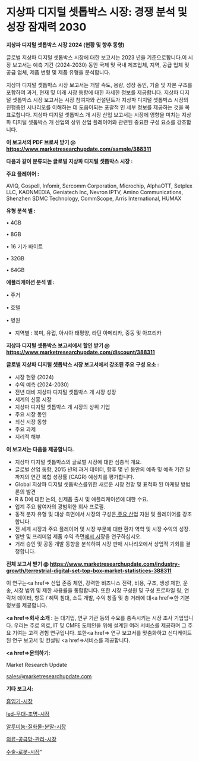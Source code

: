 # 지상파 디지털 셋톱박스 시장: 경쟁 분석 및 성장 잠재력 2030

<strong>지상파 디지털 셋톱박스 시장 2024 (현황 및 향후 동향)</strong>

글로벌 지상파 디지털 셋톱박스 시장에 대한 보고서는 2023 년을 기준으로합니다.이 시장 보고서는 예측 기간 (2024-2030) 동안 국제 및 국내 제조업체, 지역, 공급 업체 및 공급 업체, 제품 변형 및 제품 유형을 분석합니다.

지상파 디지털 셋톱박스 시장 보고서는 개발 속도, 용량, 성장 동인, 기술 및 자본 구조를 포함하여 과거, 현재 및 미래 시장 동향에 대한 자세한 정보를 제공합니다. 지상파 디지털 셋톱박스 시장 보고서는 시장 참여자와 컨설턴트가 지상파 디지털 셋톱박스 시장의 진행중인 시나리오를 이해하는 데 도움이되는 포괄적 인 세부 정보를 제공하는 것을 목표로합니다. 지상파 디지털 셋톱박스 개 시장 산업 보고서는 시장에 영향을 미치는 지상파 디지털 셋톱박스 개 산업의 상위 산업 플레이어와 관련된 중요한 구성 요소를 강조합니다.



<strong>이 보고서의 PDF 브로셔 받기 @ <a href=https://www.marketresearchupdate.com/sample/388311>https://www.marketresearchupdate.com/sample/388311</a></strong>



<strong>다음과 같이 분류되는 글로벌 지상파 디지털 셋톱박스 시장 :</strong>



<strong>주요 플레이어 :</strong>

AVIQ, Gospell, Infomir, Sercomm Corporation, Microchip, AlphaOTT, Setplex LLC, KAONMEDIA, Geniatech Inc, Nevron IPTV, Amino Communications, Shenzhen SDMC Technology, CommScope, Arris International, HUMAX



<strong>유형 분석 별 :</strong>

• 4GB

• 8GB

• 16 기가 바이트

• 32GB

• 64GB



<strong>애플리케이션 분석 별 :</strong>

• 주거

• 호텔

• 병원

<ul>
  <li>지역별 : 북미, 유럽, 아시아 태평양, 라틴 아메리카, 중동 및 아프리카</li>
</ul>


<strong>지상파 디지털 셋톱박스 보고서에서 할인 받기 @ <a href=https://www.marketresearchupdate.com/discount/388311>https://www.marketresearchupdate.com/discount/388311</a></strong>



<strong>글로벌 지상파 디지털 셋톱박스 시장 보고서에서 강조된 주요 구성 요소 :</strong>
<ul>
  <li>시장 현황 (2024)</li>
  <li>수익 예측 (2024-2030)</li>
  <li>전년 대비 지상파 디지털 셋톱박스 개 시장 성장</li>
  <li>세계의 신흥 시장</li>
  <li>지상파 디지털 셋톱박스 개 시장의 상위 기업</li>
  <li>주요 시장 동인</li>
  <li>최신 시장 동향</li>
  <li>주요 과제</li>
  <li>지리적 해부</li>
</ul>


<strong>이 보고서는 다음을 제공합니다.</strong>
<ul>
  <li>지상파 디지털 셋톱박스의 글로벌 시장에 대한 심층적 개요.</li>
  <li>글로벌 산업 동향, 2015 년의 과거 데이터, 향후 몇 년 동안의 예측 및 예측 기간 말까지의 연간 복합 성장률 (CAGR) 예상치를 평가합니다.</li>
  <li>Global 지상파 디지털 셋톱박스를위한 새로운 시장 전망 및 표적화 된 마케팅 방법론의 발견</li>
  <li>R &amp; D에 대한 논의, 신제품 출시 및 애플리케이션에 대한 수요.</li>
  <li>업계 주요 참여자의 광범위한 회사 프로필.</li>
  <li>동적 분자 유형 및 대상 측면에서 시장의 구성은<a href=> 주요 산</a>업 자원 및 플레이어를 강조합니다.</li>
  <li>전 세계 시장과 주요 플레이어 및 시장 부문에 대한 환자 역학 및 시장 수익의 성장.</li>
  <li>일반 및 프리미엄 제품 수익 측면<a href=>에서 시</a>장을 연구하십시오.</li>
  <li>거래 승인 및 공동 개발 동향을 분석하여 시장 판매 시나리오에서 상업적 기회를 결정합니다.</li>
</ul>



<strong>전체 보고서 받기 @ <a href=https://www.marketresearchupdate.com/industry-growth/terrestrial-digital-set-top-box-market-statistices-388311>https://www.marketresearchupdate.com/industry-growth/terrestrial-digital-set-top-box-market-statistices-388311</a></strong>

이 연구는<a href=> 산업 존중</a> 체인, 강력한 비즈니스 전략, 비용, 구조, 생성 제한, 운송, 시장 범위 및 제한 사용률을 통합합니다. 또한 시장 구성원 및 구성 프로파일 링, 연락처 데이터, 항목 / 혜택 침대, 소득 개발, 수익 창출 및 총 거래에 대<a href=>한 기본 </a>정보를 제공합니다.



<strong><a href=>회사 소</a>개 :</strong>
는 대기업, 연구 기관 등의 수요를 충족시키는 시장 조사 기업입니다. 우리는 주로 의료, IT 및 CMFE 도메인을 위해 설계된 여러 서비스를 제공하며 그 주요 기여는 고객 경험 연구입니다. 또한<a href=> 연구 보</a>고서를 맞춤화하고 신디케이트 된 연구 보고서 및 컨설팅 <a href=>서비스</a>를 제공합니다.



<strong><a href=>문의하기:</a></strong>

Market Research Update

sales@marketresearchupdate.com



<strong>기타 보고서:</strong>

<a href=https://www.linkedin.com/pulse/흡입기-시장-세분화-연구-및-목표-고객2029년-market-matrix-musings-analysis/>흡입기-시장</a>

<a href=https://www.linkedin.com/pulse/led-무대-조명-시장-경쟁-분석-및-성장-잠재력-2029-trend-tracking-tips-360-analysis-vrrsf/>led-무대-조명-시장</a>

<a href=https://www.linkedin.com/pulse/알루미늄-질화물-분말-시장-진입-전략-및-위험-평가2029년-trendsetters-talk-360-analysis-r57pf/>알루미늄-질화물-분말-시장</a>

<a href=https://www.linkedin.com/pulse/의료-공급망-관리-시장-동향-및-성장-전망-data-dive-diaries-24-analysis-dl7mf/>의료-공급망-관리-시장</a>

<a href=https://www.linkedin.com/pulse/수술-로봇-시장-현재-및-미래-성장-2030-data-dive-diaries-24-analysis-wamof/>수술-로봇-시장</a>"
